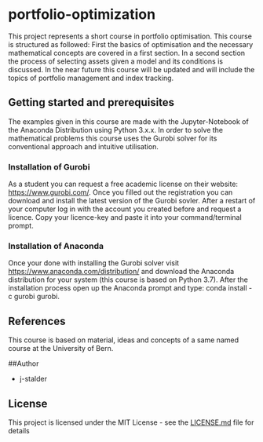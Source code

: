 # portfolio-optimization
This project represents a short course in portfolio optimisation. This course is structured as followed: First the basics of optimisation and the necessary mathematical concepts are covered in a first section. In a second section the process of selecting assets given a model and its conditions is discussed. In the near future this course will be updated and will include the topics of portfolio management and index tracking.

## Getting started and prerequisites
The examples given in this course are made with the Jupyter-Notebook of the Anaconda Distribution using Python 3.x.x. In order to solve the mathematical problems this course uses the Gurobi solver for its conventional approach and intuitive utilisation.

 ### Installation of Gurobi
 As a student you can request a free academic license on their website: https://www.gurobi.com/. Once you filled out the registration you can download and install the latest version of the Gurobi sovler. After a restart of your computer log in with the account you created before and request a licence. Copy your licence-key and paste it into your command/terminal prompt.

### Installation of Anaconda
 Once your done with installing the Gurobi solver visit  https://www.anaconda.com/distribution/ and download the Anaconda distribution for your system (this course is based on Python 3.7). After the installation process open up the Anaconda prompt and type: conda install -c gurobi gurobi.    

## References
This course is based on material, ideas and concepts of a same named course at the University of Bern.

##Author
* j-stalder

## License

This project is licensed under the MIT License - see the [LICENSE.md](LICENSE.md) file for details
